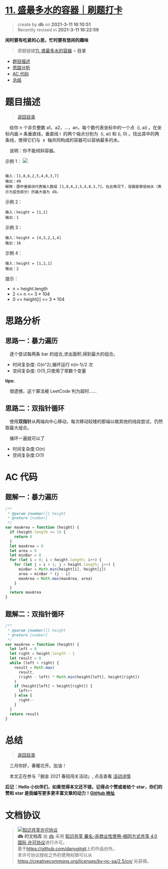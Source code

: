 # [11. 盛最多水的容器｜刷题打卡](https://github.com/danygitgit/document-library)

> create by **db** on **2021-3-11 16:10:51**  
> Recently revised in **2021-3-11 16:22:59**

**闲时要有吃紧的心思，忙时要有悠闲的趣味**

> 原题链接[11. 盛最多水的容器](https://leetcode-cn.com/problems/container-with-most-water/) > <a id="catalog">目录</a>

- [题目描述](#preface)
- [思路分析](#main-body)
- [AC 代码](#main-body2)
- [总结](#summary)

# <a  id="preface">题目描述</a>

> [返回目录](#catalog)

&emsp;给你 n 个非负整数 a1，a2，...，an，每个数代表坐标中的一个点  (i, ai) 。在坐标内画 n 条垂直线，垂直线 i  的两个端点分别为  (i, ai) 和 (i, 0) 。找出其中的两条线，使得它们与  x  轴共同构成的容器可以容纳最多的水。

&emsp;说明：你不能倾斜容器。

示例 1：
![](https://aliyun-lc-upload.oss-cn-hangzhou.aliyuncs.com/aliyun-lc-upload/uploads/2018/07/25/question_11.jpg)

```

输入：[1,8,6,2,5,4,8,3,7]
输出：49
解释：图中垂直线代表输入数组 [1,8,6,2,5,4,8,3,7]。在此情况下，容器能够容纳水（表示为蓝色部分）的最大值为 49。
```

示例 2：

```
输入：height = [1,1]
输出：1
```

示例 3：

```
输入：height = [4,3,2,1,4]
输出：16
```

示例 4：

```
输入：height = [1,2,1]
输出：2
```

提示：

- n = height.length
- 2 <= n <= 3 \* 104
- 0 <= height[i] <= 3 \* 104

# <a  id="main-body">思路分析</a>


## 思路一：暴力遍历

&emsp;逐个尝试每两条 bar 的组合,求出面积,得到最大的组合。

- 时间复杂度: O(n^2),循环运行 n(n-1)/2 次
- 空间复杂度: O(1),只使用了常数个变量

**tips:**

&emsp;很遗憾，这个算法被 LeetCode 判为超时……

## 思路二：双指针循环

&emsp;使用**双指针**从两端向中心移动，每次移动较矮的那端以做其他的线段尝试，仍然取最大组合。

&emsp;循环一遍就可以了

- 时间复杂度:O(n)
- 空间复杂度:O(1)

# <a  id="main-body2">AC 代码</a>

## 题解一：暴力遍历

```js
/**
 * @param {number[]} height
 * @return {number}
 */
var maxArea = function (height) {
  if (height.length <= 1) {
    return 0
  }
  let maxArea = 0
  let area = 0
  let minBar = 0
  for (let i = 0; i < height.length; i++) {
    for (let j = i + 1; j < height.length; j++) {
      minBar = Math.min(height[i], height[j])
      area = minBar * (j - i)
      maxArea = Math.max(maxArea, area)
    }
  }
  return maxArea
}
```

## 题解二：双指针循环

```js
/**
 * @param {number[]} height
 * @return {number}
 */
var maxArea = function (height) {
  let left = 0
  let right = height.length - 1
  let result = 0
  while (left < right) {
    result = Math.max(
      result,
      (right - left) * Math.min(height[left], height[right])
    )
    if (height[left] < height[right]) {
      left++
    } else {
      right--
    }
  }
  return result
}
```

# <a  id="summary">总结</a>

> [返回目录](#catalog)

&emsp;三月你好，春暖花开。加油！

&emsp;本文正在参与「掘金 2021 春招闯关活动」, 点击查看 [活动详情](https://juejin.cn/post/6933147477399109640)

**后记：Hello 小伙伴们，如果觉得本文还不错，记得点个赞或者给个 star，你们的赞和 star 是我编写更多更丰富文章的动力！[GitHub 地址](https://github.com/danygitgit/document-library)**

# 文档协议

> <a rel="license" href="http://creativecommons.org/licenses/by-nc-sa/4.0/"><img alt="知识共享许可协议" style="border-width:0" src="https://user-gold-cdn.xitu.io/2018/12/23/167d9537f3e29c99?w=88&h=31&f=png&s=1888" /></a><br /><a xmlns:dct="http://purl.org/dc/terms/" property="dct:title">**db** 的文档库</a> 由 <a xmlns:cc="http://creativecommons.org/ns#" href="db" property="cc:attributionName" rel="cc:attributionURL">db</a> 采用 <a rel="license" href="http://creativecommons.org/licenses/by-nc-sa/4.0/">知识共享 署名-非商业性使用-相同方式共享 4.0 国际 许可协议</a>进行许可。<br />基于<a xmlns:dct="http://purl.org/dc/terms/" href="https://github.com/danygitgit" rel="dct:source">https://github.com/danygitgit</a>上的作品创作。<br />本许可协议授权之外的使用权限可以从 <a xmlns:cc="http://creativecommons.org/ns#" href="https://creativecommons.org/licenses/by-nc-sa/2.5/cn/" rel="cc:morePermissions">https://creativecommons.org/licenses/by-nc-sa/2.5/cn/</a> 处获得。
